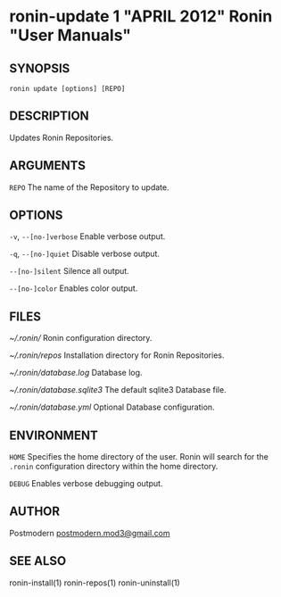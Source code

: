 # ronin-update 1 "APRIL 2012" Ronin "User Manuals"

## SYNOPSIS

`ronin update [options] [REPO]`

## DESCRIPTION

Updates Ronin Repositories.

## ARGUMENTS

`REPO`
  The name of the Repository to update.

## OPTIONS

`-v`, `--[no-]verbose`
  Enable verbose output.

`-q`, `--[no-]quiet`
  Disable verbose output.

`--[no-]silent`
  Silence all output.

`--[no-]color`
  Enables color output.

## FILES

*~/.ronin/*
  Ronin configuration directory.

*~/.ronin/repos*
  Installation directory for Ronin Repositories.

*~/.ronin/database.log*
  Database log.

*~/.ronin/database.sqlite3*
  The default sqlite3 Database file.

*~/.ronin/database.yml*
  Optional Database configuration.

## ENVIRONMENT

`HOME`
  Specifies the home directory of the user. Ronin will search for the `.ronin`
  configuration directory within the home directory.

`DEBUG`
  Enables verbose debugging output.

## AUTHOR

Postmodern <postmodern.mod3@gmail.com>

## SEE ALSO

ronin-install(1) ronin-repos(1) ronin-uninstall(1)
